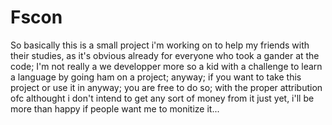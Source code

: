 # Fscon
So basically this is a small project i'm working on to help my friends with their studies, as it's obvious already for everyone who took a gander at the code; I'm not really a we developper
more so a kid with a challenge to learn a language by going ham on a project; anyway; if you want to take this project or use it in anyway; you are free to do so; with the proper attribution ofc
althought i don't intend to get any sort of money from it just yet, i'll be more than happy if people want me to monitize it...
